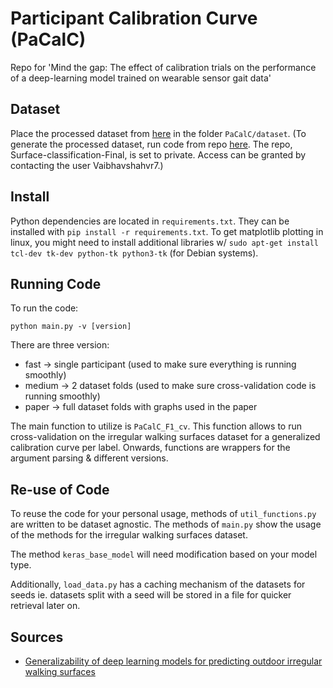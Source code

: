 # Participant Calibration Curve (PaCalC)

Repo for 'Mind the gap: The effect of calibration trials on the performance of a deep-learning model trained on wearable sensor gait data'

## Dataset

Place the processed dataset from [here](https://drive.google.com/drive/folders/1XiyOS47Vvt_JM0cCqc-efDANtExbP9mG?usp=share_link) in the folder `PaCalC/dataset`. 
(To generate the processed dataset, run code from repo [here](https://github.com/Vaibhavshahvr7/Surface-classification-Final). The repo, Surface-classification-Final, is set to private. Access can be granted by contacting the user Vaibhavshahvr7.)

## Install

Python dependencies are located in `requirements.txt`. They can be installed with `pip install -r requirements.txt`. To get matplotlib plotting in linux, you might need to install additional libraries w/ `sudo apt-get install tcl-dev tk-dev python-tk python3-tk` (for Debian systems).

## Running Code

To run the code:

```
python main.py -v [version]
```

There are three version:
- fast -> single participant (used to make sure everything is running smoothly)
- medium -> 2 dataset folds (used to make sure cross-validation code is running smoothly)
- paper -> full dataset folds with graphs used in the paper

The main function to utilize is `PaCalC_F1_cv`. This function allows to run cross-validation on the irregular walking surfaces dataset for a generalized calibration curve per label. Onwards, functions are wrappers for the argument parsing & different versions.

## Re-use of Code

To reuse the code for your personal usage, methods of `util_functions.py` are written to be dataset agnostic. The methods of `main.py` show the usage of the methods for the irregular walking surfaces dataset.

The method `keras_base_model` will need modification based on your model type.

Additionally, `load_data.py` has a caching mechanism of the datasets for seeds ie. datasets split with a seed will be stored in a file for quicker retrieval later on. 

## Sources
- [Generalizability of deep learning models for predicting outdoor irregular walking surfaces](https://doi.org/10.1016/j.jbiomech.2022.111159)
